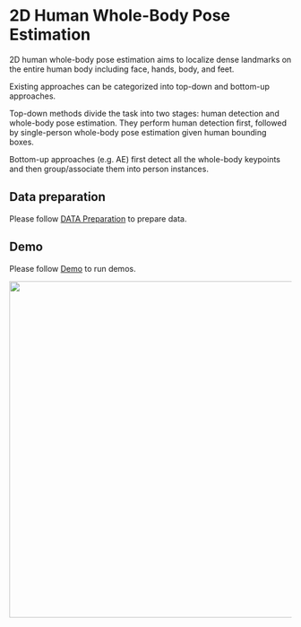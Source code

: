# 2D Human Whole-Body Pose Estimation

2D human whole-body pose estimation aims to localize dense landmarks on the entire human body including face, hands, body, and feet.

Existing approaches can be categorized into top-down and bottom-up approaches.

Top-down methods divide the task into two stages: human detection and whole-body pose estimation. They perform human detection first, followed by single-person whole-body pose estimation given human bounding boxes.

Bottom-up approaches (e.g. AE) first detect all the whole-body keypoints and then group/associate them into person instances.

## Data preparation

Please follow [DATA Preparation](/docs/en/tasks/2d_wholebody_keypoint.md) to prepare data.

## Demo

Please follow [Demo](/demo/docs/en/2d_wholebody_pose_demo.md) to run demos.

<img src="https://user-images.githubusercontent.com/9464825/95552839-00a61080-0a40-11eb-818c-b8dad7307217.gif" width="600px" alt><br>
